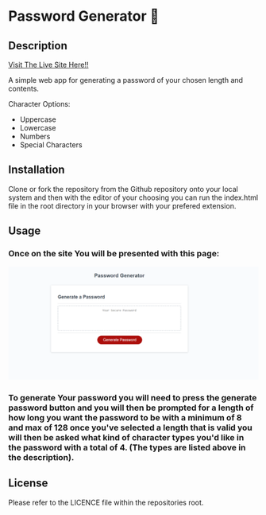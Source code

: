 # Password Generator 🔑

## Description

[Visit The Live Site Here!!](https://nateayye.github.io/password-generator/)

A simple web app for generating a password of your chosen length and contents.

Character Options:

- Uppercase
- Lowercase
- Numbers
- Special Characters

## Installation

Clone or fork the repository from the Github repository onto your local system and then with the editor of your choosing you can run the index.html file in the root directory in your browser with your prefered extension.

## Usage

### Once on the site You will be presented with this page:

![password Generator Page](assets/images/mainpage.png)

### To generate Your password you will need to press the generate password button and you will then be prompted for a length of how long you want the password to be with a minimum of 8 and max of 128 once you've selected a length that is valid you will then be asked what kind of character types you'd like in the password with a total of 4. (The types are listed above in the description).

## License

Please refer to the LICENCE file within the repositories root.
